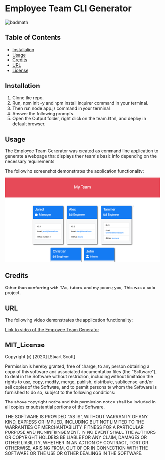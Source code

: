 # Employee Team CLI Generator

![badmath](https://img.shields.io/badge/license-MIT-brightgreen)

## Table of Contents

* [Installation](#installation)
* [Usage](#usage)
* [Credits](#credits)
* [URL](#url)
* [License](#mit_license)

## Installation

1. Clone the repo.
2. Run, npm init -y and npm install inquirer command in your terminal.
3. Then run node app.js command in your terminal.
4. Answer the following prompts.
5. Open the Output folder, right click on the team.html, and deploy in default browser.

## Usage

The Employee Team Generator was created as command line application to generate a webpage that displays their team's basic info depending on the necessary requirements.

The following screenshot demonstrates the application functionality:

![Employee Team Generator Demo](02-Homework/Assets/10-OOP-homework-demo-1.png)

## Credits

Other than conferring with TAs, tutors, and my peers; yes, This was a solo project.

## URL

The following video demonstrates the application functionality:

[Link to video of the Employee Team Generator](https://youtu.be/5477bQvs8rs)

## MIT_License

Copyright (c) [2020] [Stuart Scott]

Permission is hereby granted, free of charge, to any person obtaining a copy
of this software and associated documentation files (the "Software"), to deal
in the Software without restriction, including without limitation the rights
to use, copy, modify, merge, publish, distribute, sublicense, and/or sell
copies of the Software, and to permit persons to whom the Software is
furnished to do so, subject to the following conditions:

The above copyright notice and this permission notice shall be included in all
copies or substantial portions of the Software.

THE SOFTWARE IS PROVIDED "AS IS", WITHOUT WARRANTY OF ANY KIND, EXPRESS OR
IMPLIED, INCLUDING BUT NOT LIMITED TO THE WARRANTIES OF MERCHANTABILITY,
FITNESS FOR A PARTICULAR PURPOSE AND NONINFRINGEMENT. IN NO EVENT SHALL THE
AUTHORS OR COPYRIGHT HOLDERS BE LIABLE FOR ANY CLAIM, DAMAGES OR OTHER
LIABILITY, WHETHER IN AN ACTION OF CONTRACT, TORT OR OTHERWISE, ARISING FROM,
OUT OF OR IN CONNECTION WITH THE SOFTWARE OR THE USE OR OTHER DEALINGS IN THE
SOFTWARE.
